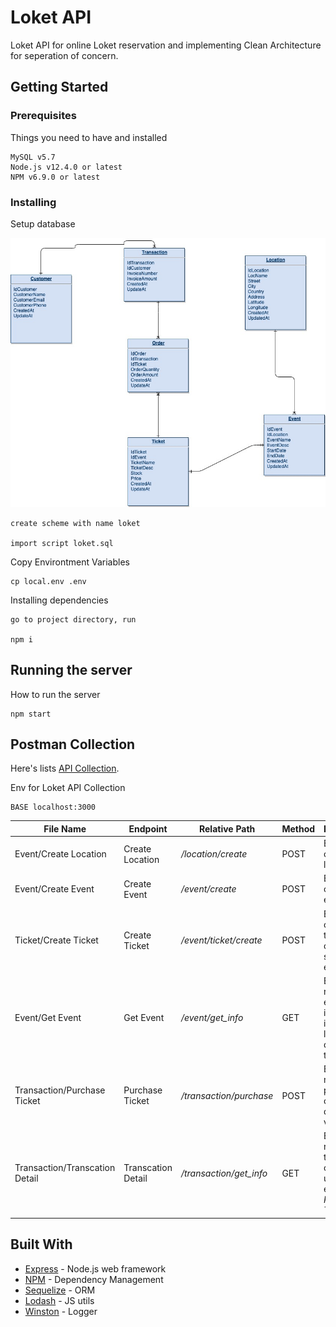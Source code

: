 # Loket API

Loket API for online Loket reservation and implementing Clean Architecture for seperation of concern.

## Getting Started

### Prerequisites

Things you need to have and installed

```
MySQL v5.7
Node.js v12.4.0 or latest
NPM	v6.9.0 or latest
```

### Installing

Setup database

![alt text](https://github.com/kadekchrisna/loket/blob/master/assets/loket.jpg?raw=true)

```
create scheme with name loket

import script loket.sql
```

Copy Environtment Variables

```
cp local.env .env
```

Installing dependencies

```
go to project directory, run

npm i
```

## Running the server

How to run the server

```
npm start
```

## Postman Collection

Here's lists [API Collection](https://www.getpostman.com/collections/c615eaf10fe47d9f2235).

Env for Loket API Collection

```
BASE localhost:3000
```

| File Name                      | Endpoint           | Relative Path           | Method | Description                                                                     |
| ------------------------------ | ------------------ | ----------------------- | ------ | ------------------------------------------------------------------------------- |
| Event/Create Location          | Create Location    | _/location/create_      | POST   | Endpoint to create new location                                                 |
| Event/Create Event             | Create Event       | _/event/create_         | POST   | Endpoint to create new event                                                    |
| Ticket/Create Ticket           | Create Ticket      | _/event/ticket/create_  | POST   | Endpoint to create new ticket type on one specific event                        |
| Event/Get Event                | Get Event          | _/event/get_info_       | GET    | Endpoint to retrieve event information, including location data and ticket data |
| Transaction/Purchase Ticket    | Purchase Ticket    | _/transaction/purchase_ | POST   | Endpoint to make a new purchase, customer data is sent via this API             |
| Transaction/Transcation Detail | Transcation Detail | _/transaction/get_info_ | GET    | Endpoint to retrieve transaction created using endpoint _Purchase Ticket_       |

## Built With

- [Express](https://expressjs.com/) - Node.js web framework
- [NPM](https://www.npmjs.com/) - Dependency Management
- [Sequelize](https://sequelize.org/master/index.html) - ORM
- [Lodash](https://lodash.com/) - JS utils
- [Winston](https://www.npmjs.com/package/winston) - Logger
